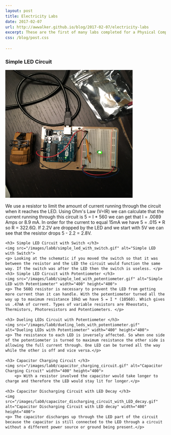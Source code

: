 ```yaml
---
layout: post
title: Electricity Labs
date: 2017-02-07
url: http://awwalker.github.io/blog/2017-02-07/electricity-labs
excerpt: These are the first of many labs completed for a Physical Computing class I took under Professor Amos Bloomberg at NYU.
css: /blog/post.css

---
```

<section class="post-content">
    <h3> Simple LED Circuit </h3>
    <img src="/images/lab0/simple_led_circuit.jpg" alt="Simple LED Circuit" width="400" height="400">
    <p> We use a resistor to limit the amount of current running through the circuit when it reaches the LED. Using Ohm's Law (V=IR) we can calculate that the current running through this circuit is 5 = I * 560 we can get that I = .0089 Amps or 8.9 mA. In order for the current to equal 15mA we have 5 = .015 * R so R = 322.6Ω. If 2.2V are dropped by the LED and we start with 5V we can see that the resistor drops 5 - 2.2 = 2.8V. </p>

    <h3> Simple LED Circuit with Switch </h3>
    <img src="/images/lab0/simple_led_with_switch.gif" alt="Simple LED with Switch">
    <p> Looking at the schematic if you moved the switch so that it was between the resistor and the LED the circuit would function the same way. If the switch was after the LED then the switch is useless. </p> 
    <h3> Simple LED Circuit with Potentiometer </h3>
    <img src="/images/lab0/simple_led_with_potentiometer.gif" alt="Simple LED with Potentiometer" width="400" height="400">
    <p> The 560Ω resistor is necessary to prevent the LED from getting more current than it can handle. With the potentiometer turned all the way up to maximum resistance 10kΩ we have 5 = I * (10560). Which gives us .47mA of current. Types of variable resistors are Rheostats, Thermistors, Photoresistors and Potentiometers. </p>

    <h3> Dueling LEDs Circuit with Potentiometer </h3>
    <img src="/images/lab0/dueling_leds_with_potentiometer.gif" alt="Dueling LEDs with Potentiometer" width="400" height="400">
    <p> The resistance to each LED is inversely affected. So when one side of the potentiometer is turned to maximum resistance the other side is allowing the full current through. One LED can be turned all the way while the other is off and vice versa.</p>

    <h3> Capacitor Charging Circuit </h3>
    <img src="/images/lab0/capacitor_charging_circuit.gif" alt="Capacitor Charging Circuit" width="400" height="400">
        <p> With a resistor involved the capacitor would take longer to charge and therefore the LED would stay lit for longer.</p>

    <h3> Capacitor Discharging Circuit with LED Decay </h3>
    <img src="/images/lab0/capacitor_discharging_circuit_with_LED_decay.gif" alt="Capacitor Discharging Circuit with LED decay" width="400" height="400">
    <p> The capacitor discharges up through the LED part of the circuit because the capacitor is still connected to the LED through a circuit without a different power source or ground being present.</p>
